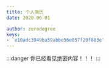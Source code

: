 ```yaml
---
title: 个人简历
date: 2020-06-01

author: zerodegree
keys:
- 'e10adc3949ba59abbe56e057f20f883e'
---
```



:::danger
你已经看见绝密内容！！！
:::